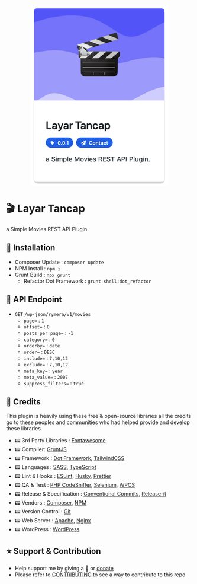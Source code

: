 <p align="center">
	<img src="screenshot.png" alt="Layar Tancap">
</p>

# 🎬 Layar Tancap

a Simple Movies REST API Plugin

## 🔨 Installation

- Composer Update : `composer update`
- NPM Install : `npm i`
- Grunt Build : `npx grunt`
  - Refactor Dot Framework : `grunt shell:dot_refactor`

## 🚦 API Endpoint

- `GET` `/wp-json/rymera/v1/movies`
  - `page=` : `1`
  - `offset=` : `0`
  - `posts_per_page=` : `-1`
  - `category=` : `0`
  - `orderby=` : `date`
  - `order=` : `DESC`
  - `include=` : `7,10,12`
  - `exclude=` : `7,10,12`
  - `meta_key=` : `year`
  - `meta_value=` : `2007`
  - `suppress_filters=` : `true`

## 🎉 Credits

This plugin is heavily using these free & open-source libraries
all the credits go to these peoples and communities
who had helped provide and develop these libraries

- 📟 3rd Party Libraries : [Fontawesome](https://fontawesome.com/)
- 📟 Compiler: [GruntJS](https://gruntjs.com/)
- 📟 Framework : [Dot Framework](https://github.com/artistudioxyz/dot-framework), [TailwindCSS](https://tailwindcss.com/)
- 📟 Languages : [SASS](https://sass-lang.com/), [TypeScript](https://www.typescriptlang.org/)
- 📟 Lint & Hooks : [ESLint](https://eslint.org/), [Husky](https://typicode.github.io/husky), [Prettier](https://prettier.io/)
- 📟 QA & Test : [PHP CodeSniffer](https://github.com/squizlabs/PHP_CodeSniffer), [Selenium](https://www.selenium.dev/), [WPCS](https://github.com/WordPress/WordPress-Coding-Standards)
- 📟 Release & Specification : [Conventional Commits](https://www.conventionalcommits.org/en/v1.0.0/), [Release-it](https://www.npmjs.com/package/release-it)
- 📟 Vendors : [Composer](https://getcomposer.org/), [NPM](https://www.npmjs.com/)
- 📟 Version Control : [Git](https://git-scm.com/)
- 📟 Web Server : [Apache](https://httpd.apache.org/), [Nginx](https://www.nginx.com/)
- 📟 WordPress : [WordPress](https://wordpress.org/)

## ⭐️ Support & Contribution
- Help support me by giving a 🌟 or [donate][website]
- Please refer to [CONTRIBUTING](CONTRIBUTING.md) to see a way to contribute to this repo

[website]: https://agung2001.github.io
